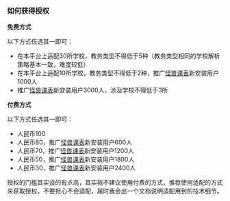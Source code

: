 ### 如何获得授权

**免费方式**

以下方式任选其一即可：

- 在本平台上适配30所学校，教务类型不得低于5种（教务类型相同的学校解析策略基本一致，难度较低）
- 在本平台上适配10所学校，教务类型不得低于2种，推广[怪兽课表](https://www.coolapk.com/apk/com.zhuangfei.hputimetable)新安装用户1000人
- 推广[怪兽课表](https://www.coolapk.com/apk/com.zhuangfei.hputimetable)新安装用户3000人，涉及学校不得低于3所

**付费方式**

以下方式任选其一即可：

- 人民币100
- 人民币80，推广[怪兽课表](https://www.coolapk.com/apk/com.zhuangfei.hputimetable)新安装用户600人
- 人民币70，推广[怪兽课表](https://www.coolapk.com/apk/com.zhuangfei.hputimetable)新安装用户1200人
- 人民币50，推广[怪兽课表](https://www.coolapk.com/apk/com.zhuangfei.hputimetable)新安装用户1800人
- 人民币30，推广[怪兽课表](https://www.coolapk.com/apk/com.zhuangfei.hputimetable)新安装用户2400人

授权的门槛其实设的有点高，其实我不建议使用付费的方式，推荐使用适配的方式来获取授权，不要担心不会适配，届时我会出一个文档说明适配用到的技术细节。
